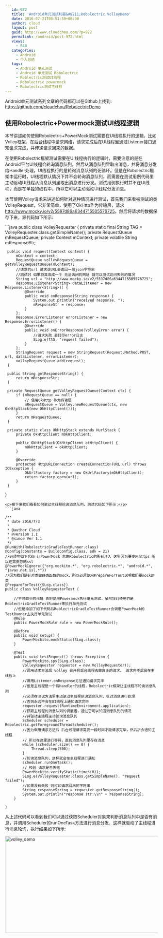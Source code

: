 ```yaml
---
   id: 972
   title: 'Android单元测试利器&#8211;Robolectric VolleyDemo'
   date: 2016-07-21T08:51:59+08:00
   author: cloud
   layout: post
   guid: http://www.cloudchou.com/?p=972
   permalink: /android/post-972.html
   views:
     - 548
   categories:
     - Android
     - 个人总结
   tags:
     - Android 单元测试
     - Android 单元测试 Robolectric
     - Roblectric测试UI线程
     - Robolectric powermock
     - Robolectric测试主线程
---
```


<p>Android单元测试系列文章的代码都可以在Github上找到: <a href='https://github.com/cloudchou/RobolectricDemo' target='_blank' >https://github.com/cloudchou/RobolectricDemo</a> </p>

 <h2>使用Robolectric+Powermock测试UI线程逻辑</h2>
 <p>本节讲述如何使用Robolectric+PowerMock测试需要在UI线程执行的逻辑，比如Volley框架，在后台线程中请求网络，请求完成后在UI线程里通过Listener接口通知请求完成，并传递请求回来的数据。</p>
 <p>在使用Robolectric框架测试需要在UI线程执行的逻辑时，需要注意的是在Android平台UI线程会轮询消息队列，然后从消息队列里取出消息，并将消息分发给Handler处理，UI线程执行的是轮询消息队列的死循环。但是在Robolectric框架中运行时，UI线程默认情况下并不会轮询消息队列，而需要在测试用例代码里主动驱动UI线程从消息队列里取出消息进行分发。测试用例执行时并不在UI线程，而是在单独的线程中，所以它可以主动驱动UI线程分发消息。</p>
 <p>本节使用Volley请求来讲述如何针对这种情况进行测试，首先我们来看被测试的类VolleyRequest，它非常简单，使用了OkHttp作为传输层，请求<a href='http://www.mocky.io/v2/5597d86a6344715505576725' target='_blank' >http://www.mocky.io/v2/5597d86a6344715505576725</a>，然后将请求的数据保存下来。源代码如下所示:</p>
 ```java
 public class VolleyRequester {
     private static final String TAG = VolleyRequester.class.getSimpleName();
     private RequestQueue mRequestQueue;
     private Context mContext;
     private volatile String mResponseStr;
 
     public void request(Context context) {
         mContext = context;
         RequestQueue volleyRequestQueue = getVolleyRequestQueue(mContext);
         //请求的url 请求该URL会返回一段json字符串
         //测试时 如果将其改成一个 无法访问的网址 就可以测试访问失败的情况
         String url = "http://www.mocky.io/v2/5597d86a6344715505576725";
         Response.Listener<String> dataListener = new Response.Listener<String>() {
             @Override
             public void onResponse(String response) {
                 System.out.println("received response. ");
                 mResponseStr = response;
             }
         };
         Response.ErrorListener errorListener = new Response.ErrorListener() {
             @Override
             public void onErrorResponse(VolleyError error) {
                 //请求失败 会打印error日志
                 SLog.e(TAG, "request failed");
             }
         };
         StringRequest request = new StringRequest(Request.Method.POST, url, dataListener, errorListener);
         volleyRequestQueue.add(request);
     }
 
     public String getResponseString() {
         return mResponseStr;
     }
 
     private RequestQueue getVolleyRequestQueue(Context ctx) {
         if (mRequestQueue == null) {
             // 使用OkHttp 作为传输层
             mRequestQueue = Volley.newRequestQueue(ctx, new OkHttpStack(new OkHttpClient()));
         }
         return mRequestQueue;
     }
 
     private static class OkHttpStack extends HurlStack {
         private OkHttpClient mOkHttpClient;
 
         public OkHttpStack(OkHttpClient okHttpClient) {
             mOkHttpClient = okHttpClient;
         }
 
         @Override
         protected HttpURLConnection createConnection(URL url) throws IOException {
             OkUrlFactory factory = new OkUrlFactory(mOkHttpClient);
             return factory.open(url);
         }
     }
 }
 ```
 <p>接下来我们看看如何驱动主线程轮询消息队列，测试代码如下所示:</p>
 ```java
 
 /**
  * date 2016/7/3
  *
  * @author Cloud
  * @version 1.1
  * @since Ver 1.1
  */
 @RunWith(RobolectricGradleTestRunner.class)
 @Config(constants = BuildConfig.class, sdk = 21)
 //必须写如下代码 让PowerMock 忽略Robolectric的所有注入 这里因为要使用https 所以还需要忽略ssl
 @PowerMockIgnore({"org.mockito.*", "org.robolectric.*", "android.*", "javax.net.ssl.*"})
 //因为我们是针对类做静态函数的mock，所以必须使用PrepareForTest说明我们要mock的类
 @PrepareForTest({SLog.class})
 public class VolleyRequesterTest {
 
     //不可缺少的代码 表明使用Powermock执行单元测试，虽然我们使用的是RoblectricGradleTestRunner来执行单元测试
     //但是添加了如下代码后RoblectricGradleTestRunner会调用PowerMock的TestRunner去执行单元测试
     @Rule
     public PowerMockRule rule = new PowerMockRule();
 
     @Before
     public void setup() {
         PowerMockito.mockStatic(SLog.class);
     }
 
     @Test
     public void testRequest() throws Exception {
         PowerMockito.spy(SLog.class);
         VolleyRequester requester = new VolleyRequester();
         //调用请求方法后 volley 会开启后台线程去做真正的请求， 请求完毕后会在主线程上
         //调用Listener.onResponse方法通知请求完毕
         //但是主线程是一个有Handler的线程，Robolectric框架让主线程不轮询消息队列
         //必须在测试方法里主动驱动主线程轮询消息队列，针对消息进行处理
         //否则永远不会在UI线程上通知请求完毕
         requester.request(RuntimeEnvironment.application);
         //获取主线程的消息队列的调度者，通过它可以知道消息队列的情况
         //并驱动主线程主动轮询消息队列
         Scheduler scheduler = Robolectric.getForegroundThreadScheduler();
         //因为调用请求方法后 后台线程请求需要一段时间才能请求完毕，然后才会通知主线程
         // 所以在这里进行等待，直到消息队列里存在消息
         while (scheduler.size() == 0) {
             Thread.sleep(500);
         }
         //轮询消息队列，这样就会在主线程进行通知
         scheduler.runOneTask();
         // 校验 请求是否失败
         PowerMockito.verifyStatic(times(0));
         SLog.e(VolleyRequester.class.getSimpleName(), "request failed");
         //如果没有失败 则打印请求回来的字符串
         String responseString = requester.getResponseString();
         System.out.println("response str:\\n" + responseString);
     }
 
 }
 ```
 <p>从上述代码可以看到我们可以通过获取Scheduler对象来判断消息队列中是否有消息，并调用Scheduler的runOneTask方法进行消息分发，这样就驱动了主线程进行消息轮询，执行结果如下所示:</p>
 <p><a href="http://www.cloudchou.com/wp-content/uploads/2016/07/volley_demo.png"><img src="http://www.cloudchou.com/wp-content/uploads/2016/07/volley_demo-1024x318.png" alt="volley_demo" width="1024" height="318" class="aligncenter size-large wp-image-944" /></a></p> 

